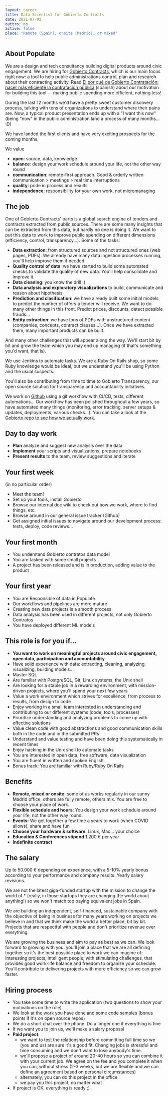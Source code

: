 ```yaml
---
layout: career
title: Data Scientist for Gobierto Contracts
date: 2021-07-01
outtro: no
active: false
place: "Remote (Spain), onsite (Madrid), or mixed"
---
```



## About Populate

We are a design and tech consultancy building digital products around civic engagement. We are hiring for [Gobierto Contracts](https://contratos.gobierto.es), which is our main focus right now: a tool to help public administrations control, plan and research about their contracting activity. Read [El por qué de Gobierto Contratación: hacer más eficiente la contratación pública](https://gobierto.es/blog/20210527-gobierto-contratacion.html) (spanish) about our motivation for building this tool — making public spending more efficient, nothing less!

During the last 12 months we'd have a pretty sweet customer discovery process, talking with tens of organizations to understand where their pains are. Now, a typical product presentation ends up with a "I want this now" (being "now" in the public administration land a process of many months... :D)

We have landed the first clients and have very exciting prospects for the coming months.

We value

- **open**: source, data, knowledge
- **balance**: design your work schedule around your life, not the other way round
- **communication**: remote-first approach. Good & orderly written communication > meetings > real time interruptions
- **quality**: pride in process and results
- **independence**: responsibility for your own work, not micromanaging


## The job

One of Gobierto Contracts' parts is a global search engine of tenders and contracts extracted from public sources. There are some many insights that can be extracted from this data, but hardly no one is doing it. We want to put this data to work to improve public spending on different dimensions (efficiency, control, transparency...). Some of the tasks:

- **Data extraction**: from structured sources and not structured ones (web pages, PDFs). We already have many data ingestion processes running, you'll help improve them if needed.
- **Quality control of data**: we have started to build some automated checks to validate the quality of new data. You'll help consolidate and improve it.
- **Data cleaning**: you know the drill :)
- **Data analysis and exploratory visualizations** to build, communicate and reason about hipothesis
- **Prediction and clasification**: we have already built some initial models to predict the number of offers a tender will receive. We want to do many other things in this front. Predict prices, discounts, detect possible frauds...
- **Entity extraction**: we have tons of PDFs with unstructured content (companies, concepts, contract clauses...). Once we have extracted them, many important products can be built.

And many other challenges that will appear along the way. We'll start bit by bit and grow the team which you may end up managing (if that's something you'd want, that is).

We use Jenkins to automate tasks. We are a Ruby On Rails shop, so some Ruby knowledge would be ideal, but we understand you'll be using Python and the usual suspects.

You'll also be contributing from time to time to Gobierto Transparency, our open source solution for transparency and accountability initiatives.

We work on [Github](http://github.com/populatetools/) using a git workflow with CI/CD, tests, different automations... Our workflow has been polished throughout a few years, so have automated many things (monitoring, error tracking, server setups & updates, deployments, various checks...). You can take a look at the [Gobierto repo to see how we actually work](http://github.com/populatetools/gobierto).


## Day to day work

- **Plan** analyze and suggest new analysis over the data
- **Implement** your scripts and visualizations, prepare notebooks
- **Present results** to the team, review suggestions and iterate

## Your first week

(in no particular order)

- Meet the team!
- Set up your tools, install Gobierto
- Browse our internal doc wiki to check out how we work, where to find things, etc.
- Browse around in our general issue tracker (Github)
- Get assigned initial issues to navigate around our development process: tests, deploy, code reviews...


## Your first month

- You understand Gobierto contratos data model
- You are tasked with some small projects
- A project has been released and is in production, adding value to the product


## Your first year

- You are Responsible of data in Populate
- Our workflows and pipelines are more mature
- Creating new data projects is a smooth process
- Data analysis has been used in different projects, not only Gobierto Contratos
- You have deployed different ML models

## This role is for you if...

- **You want to work on meaningful projects around civic engagement, open data, participation and accountability**
- Have solid experience with data: extracting, cleaning, analyzing, visualizing, building models...
- Master SQL
- Are familiar with PostgreSQL, Git, Linux systems, the Unix shell
- Are looking for a stable job in a rewarding environment, with mission-driven projects, where you'll spend your next few years
- Value a work environment which strives for excellence, from process to results, from design to code
- Enjoy working in a small team interested in understanding and contributing to our different systems (code, tools, processes)
- Prioritize understanding and analyzing problems to come up with effective solutions
- Value clean code with good abstractions and good communication skills both in the code and in the submitted PRs
- Understand and value testing and have been doing this systematically in recent times
- Enjoy hacking in the Unix shell to automate tasks
- You are interested in open data, free software, data visualization
- You are fluent in written and spoken English
- Bonus track: You are familiar with Ruby/Ruby On Rails

## Benefits

- **Remote, mixed or onsite**: some of us works regularly in our sunny Madrid office, others are fully remote, others mix. You are free to choose your place of work.
- **Flexible schedule and hours**: You design your work schedule around your life, not the other way round.
- **Events:** We get together a few time a years to work (when COVID allows), share and have fun
- **Choose your hardware & software**: Linux, Mac... your choice
- **Education & Conferences stipend** 1.200 € per year
- **Indefinite contract**


## The salary

Up to 50.000 € depending on experience, with a 5-10% yearly bonus according to your performance and company results. Yearly salary revisions.

We are not the latest giga-funded startup with the mission to change the world of * (really, in those startups they are changing the world about anything!) so we won't match top paying equivalent jobs in Spain.

We are building an independent, self-financed, sustainable company with the objective of being in business for many years working on projects we believe in and that we think make the world a better place, bit by bit. Projects that are respectful with people and don't prioritize revenue over everything.

We are growing the business and aim to pay as best as we can. We look forward to growing with you: you'll join a place that we are all defining together so it's the best possible place to work we can imagine of: Interesting projects, intelligent people, with stimulating challenges, that provides good work-life balance and freedom to organize your schedule. You'll contribute to delivering projects with more efficiency so we can grow faster.



## Hiring process

- You take some time to write the application (two questions to show your motivations on the role)
- We look at the work you have done and some code samples (bonus points if it's on open source repos)
- We do a short chat over the phone. Do a longer one if everything is fine
- If we want you to join us, we'll make a salary proposal
- **Paid project**:
  - we want to test the relationship before committing full time so we (you and us) are sure it's a good fit. Changing jobs is stressful and time consuming and we don't want to lose anybody's time.
  - we'll propose a project of around 20-40 hours so you can combine it with your current job. We agree on the fee and you complete it when you can, without stress (2-3 weeks, but we are flexible and we can define an agreement based on personal circumstances)
  - alternately, you can do this project in the office
  - we pay you this project, no matter what
- If project is OK, everything is ready ;)


